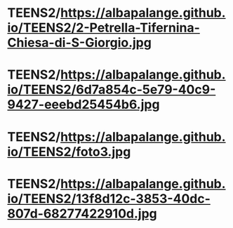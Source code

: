 # TEENS2/https://albapalange.github.io/TEENS2/2-Petrella-Tifernina-Chiesa-di-S-Giorgio.jpg
# TEENS2/https://albapalange.github.io/TEENS2/6d7a854c-5e79-40c9-9427-eeebd25454b6.jpg
# TEENS2/https://albapalange.github.io/TEENS2/foto3.jpg
# TEENS2/https://albapalange.github.io/TEENS2/13f8d12c-3853-40dc-807d-68277422910d.jpg
